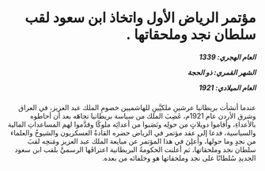 <h1 dir="rtl">مؤتمر الرياض الأول واتخاذ ابن سعود لقب سلطان نجد وملحقاتها  .</h1>

<h5 dir="rtl">العام الهجري:  1339

الشهر القمري: ذو الحجة

العام الميلادي: 1921</h5>

<p dir="rtl">عندما أنشأت بريطانيا عرشينِ ملكيَّينِ للهاشميين خصومِ الملك عبد العزيز، في العراق وشرق الأردن عام 1921م، غَضِبَ الملك من سياسة بريطانيا تجاهَه بعد أن أحاطوه بالأعداءِ، وأقاموا دويلاتٍ من حولِه ونَصَبوا من أعدائِه ملوكًا وقدَّموا لهم المساعداتِ المالية والسياسية، فدعا إلى عقد مؤتمر في الرياض حضره القادةُ العسكريون والشيوخُ والعلماء من نجدٍ وما حولها، وأُعلِنَ في هذا المؤتمر عن مبايعة الملك عبد العزيز ومَنحِه لقبَ سلطان نجد وملحقاتها، ثم أعلنت الحكومةُ البريطانية اعترافَها الرسميَّ بلقب ابن سعود الجديدِ سُلطانًا على نجد وملحقاتها هو وخلفائه من بعده.</p></br>
